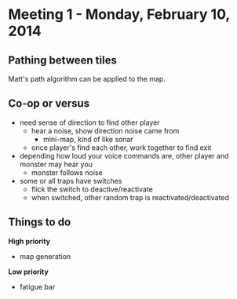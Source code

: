 # Meeting 1 - Monday, February 10, 2014



## Pathing between tiles

Matt's path algorithm can be applied to the map.



## Co-op or versus

- need sense of direction to find other player
  - hear a noise, show direction noise came from
    - mini-map, kind of like sonar
  - once player's find each other, work together to find exit
- depending how loud your voice commands are, other player and monster may hear you
  - monster follows noise
- some or all traps have switches
  - flick the switch to deactive/reactivate
  - when switched, other random trap is reactivated/deactivated



## Things to do

**High priority**
- map generation

**Low priority**
- fatigue bar

